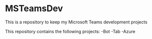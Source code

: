 # MSTeamsDev
This is a repository to keep my Microsoft Teams development projects

This repository contains the following projects:
-Bot
-Tab
-Azure
